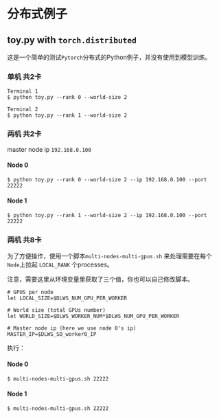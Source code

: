 # 分布式例子

## toy.py with `torch.distributed`

这是一个简单的测试`Pytorch`分布式的Python例子，并没有使用到模型训练。

### 单机 共2卡

```shell
Terminal 1
$ python toy.py --rank 0 --world-size 2

Terminal 2
$ python toy.py --rank 1 --world-size 2
```

### 两机 共2卡

master node ip `192.168.0.100`

#### Node 0

```shell
$ python toy.py --rank 0 --world-size 2 --ip 192.168.0.100 --port 22222
```

#### Node 1

```shell
$ python toy.py --rank 1 --world-size 2 --ip 192.168.0.100 --port 22222
```

### 两机 共8卡

为了方便操作，使用一个脚本`multi-nodes-multi-gpus.sh` 来处理需要在每个`Node`上拉起 `LOCAL_RANK` 个processes。

注意，需要这里从环境变量里获取了三个值，你也可以自己修改脚本。

```shell
# GPUS per node
let LOCAL_SIZE=$DLWS_NUM_GPU_PER_WORKER

# World size (total GPUs number)
let WORLD_SIZE=$DLWS_WORKER_NUM*$DLWS_NUM_GPU_PER_WORKER

# Master node ip (here we use node 0's ip)
MASTER_IP=$DLWS_SD_worker0_IP
```

执行：

#### Node 0

```shell
$ multi-nodes-multi-gpus.sh 22222
```

#### Node 1

```shell
$ multi-nodes-multi-gpus.sh 22222
```
